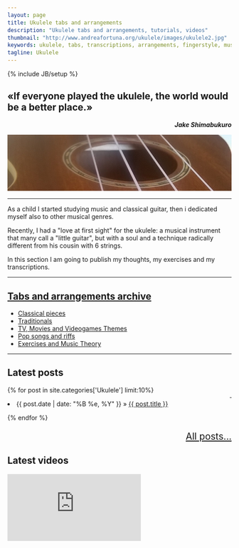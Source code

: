```yaml
---
layout: page
title: Ukulele tabs and arrangements
description: "Ukulele tabs and arrangements, tutorials, videos"
thumbnail: "http://www.andreafortuna.org/ukulele/images/ukulele2.jpg"
keywords: ukulele, tabs, transcriptions, arrangements, fingerstyle, music, tabs
tagline: Ukulele
---
```

{% include JB/setup %}

«If everyone played the ukulele, the world would be a better place.»
--
<p style="text-align: right;font-style: italic;"><strong>Jake Shimabukuro</strong></p>

![My Ukulele](/ukulele/images/ukulele2.jpg)

<hr/>

As a child I started studying music and classical guitar, then i dedicated myself also to other musical genres.

Recently, I had a "love at first sight" for the ukulele: a musical instrument that many call a "little guitar", but with a soul and a technique radically different from his cousin with 6 strings.

In this section I am going to publish my thoughts, my exercises and my transcriptions.
<hr/>

<a href="/ukulele/tabs/">Tabs and arrangements archive</a>
--

- [Classical pieces](/ukulele/tabs/#classicalpieces)
- [Traditionals](/ukulele/tabs/#traditionals)
- [TV, Movies and Videogames Themes](/ukulele/tabs/#soundtracks)
- [Pop songs and riffs](/ukulele/tabs/#pop)
- [Exercises and Music Theory](/ukulele/tabs/#tips)
<hr>

Latest posts
--

<p style="text-align: right;float:right;margin-top:10px;margin-left:20px;"><a href="rss.xml"><i class="fa fa-rss fa-2x" >&nbsp;</i></a></p>

{% for post in site.categories['Ukulele'] limit:10%}

 <li><span>{{ post.date | date: "%B %e, %Y" }}</span> &raquo; <a href="{{ BASE_PATH }}{{ post.url }}">{{ post.title }}</a></li>

{% endfor %}

<p style="text-align: right;font-size:1.5em;"> <a href="./archive/">All posts...</a> </p>


Latest videos
--

<div class="video-container">
<iframe src="https://www.youtube.com/embed/?listType=user_uploads&list=andreafortuna" frameborder="0" allowfullscreen></iframe>
</div>



